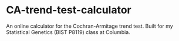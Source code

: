 # CA-trend-test-calculator
An online calculator for the Cochran-Armitage trend test. Built for my Statistical Genetics (BIST P8119) class at Columbia.
